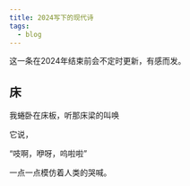 ```yaml
---
title: 2024写下的现代诗
tags:
  - blog
---
```


这一条在2024年结束前会不定时更新，有感而发。

## 床

我蜷卧在床板，听那床梁的叫唤  

它说，  

“吱啊，咿呀，呜啦啦”

一点一点模仿着人类的哭喊。